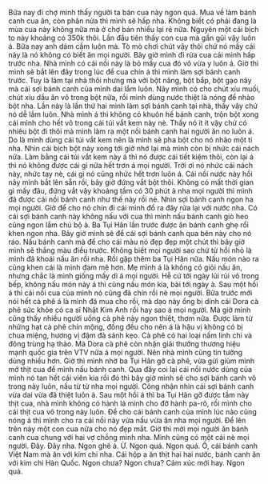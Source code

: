 Bữa nay đi chợ mình thấy người ta bán cua này ngon quá. Mua về làm bánh canh cua ăn, còn phân nửa thì mình sẽ hấp nha. Không biết có phải đang là mùa cua này không nữa mà ở chợ bán nhiều lại rẻ nữa. Nguyên một cái bịch to này khoảng có 350k thôi. Lần đầu tiên thấy con cua mà gần gũi vậy luôn á. Bữa nay anh dám cầm luôn mà. Tò mò chơi chút vậy thôi chứ nó mấy cái này là nó không có biết ăn mọi người. Bây giờ mình đi rửa cua cái mình hấp trước nha. Nhà mình có cái nồi này là bỏ mấy cua đó vô vừa y luôn á. Giờ thì mình sẽ bắt lên đây trong lúc để cua chín á thì mình làm sợi bánh canh trước. Tuy là làm tại nhà thôi nhưng mà với bột năng, bột bắp, bột gạo này mà cái sợi bánh canh của mình dai lắm luôn. Nãy mình có cho chút xíu muối, chút xíu dầu ăn vô trong bột nữa, rồi mình dùng nước thiệt là nóng để nhào bột nha. Lần này là lần thứ hai mình làm sợi bánh canh tại nhà, thấy vậy chứ nó dễ lắm luôn. Nhà mình á thì không có khuôn hế bánh canh, trộn bột xong cái mình cho hết vô trong cái túi vắt kem này nè. Thấy nó ít ít vậy chứ có nhiêu bột đi thôi mà mình làm ra một nồi bánh canh hai người ăn no luôn á. Do là mình dùng cái túi vắt kem nên là mình sẽ pha bột cho nó nhão một tí nha. Nhìn cái bịch bột này xong tới giờ nhớ lại mà mình còn bị nhức cái nách nữa. Làm bằng cái túi vắt kem này á thì nó được cái tiết kiệm thôi, còn lại á thì nó không được cái gì nữa hết trơn á mọi người. Trời ơi nó nhức cái nách này, nhức tay nè, cái gì nó cũng nhức hết trơn luôn á. Cái nồi nước này hồi nãy mình bắt lên sẵn rồi, bây giờ đứng vắt bột thôi. Không có mất thời gian gì mấy đâu, đứng vắt vậy khoảng tầm có 30 phút à nha mọi người thì mình đã được cái nồi bánh canh như thế này rồi nè. Nhìn sợi bánh canh ngon ha mọi người. Giờ để cho nó chín đi cái mình đổ ra đây rửa lại với nước nha. Có cái sợi bánh canh này không nấu với cua thì mình nấu bánh canh giò heo cũng ngon lắm chú bộ à. Ba Tụi Hân lần trước được ăn bánh canh ghẹ rồi khen ngon nha. Bây giờ mình sẽ để cái sợi bánh canh qua bên này cho nó ráo. Nấu bánh canh mà để cho cái màu nó đẹp đẹp một chút thì bây giờ mình sẽ thắng màu điều trước. Không biết mọi người sao chứ từ hồi nhỏ là mình đã khoái nấu ăn rồi nha. Rồi gặp thêm ba Tụi Hân nữa. Nấu món nào ra cũng khen cái là mình đam mê hơn. Mẹ mình á là không có giỏi nấu ăn, nhưng chắc là mình giống mấy dì á mọi người. Hễ cứ tới ngày lủi rủi vô trong bếp, không nấu món này á thì cũng nấu món kia, bài tới ngày à. Sau một hồi á thì cái nồi cua của mình nó cũng đã chín rồi nè mọi người. Bữa trước mới nói hết cà phê á là mình đã mua cho rồi, mà dạo này ổng bị dính cái Dora cà phê sức khỏe có ca sĩ Nhật Kim Anh rồi hay sao á mọi người. Mà giờ mình cũng thấy nhiều người uống cà phê này ngon thiệt, thơm nữa. Được làm từ những hạt cà phê chín mộng, đồng đều cho nên á là hậu vị không có bị chua miệng, hương vị đậm đà sánh kẹo. Cà phê có hai loại nấm linh chi và đông trùng hạ thảo. Mà Dora cà phê còn nhận giải thưởng thương hiệu mạnh quốc gia trên VTV nữa á mọi người. Nên nhà mình cũng tin tưởng dùng nhiều hơn. Giờ thì mình nhờ ba Tụi Hân gỡ cà phê, vừa gửi giùm mình mớ thịt cua để mình nấu bánh canh. Qua đây coi lại cái nồi nước dùng của mình nó tan hết cái viên kia rồi đó thì bây giờ mình sẽ cho sợi bánh canh vô trong này luôn, nấu từ từ nha mọi người. Công nhận nhìn cái sợi bánh canh vừa dai vừa đã thiệt luôn á. Sau một hồi á thì ba Tụi Hân gỡ được tầm này thịt cua, nhà mình không có hành lá mình cho đỡ hành pa-rô, rồi mình cho cái thịt cua vô trong này luôn. Để cho cái bánh canh của mình lúc nào cũng nóng á thì mình cho ra cái nồi này vừa nấu vừa ăn nha mọi người. Để lên trên này một con cua nữa cho nó đẹp mắt. Giờ thì mời mọi người ăn bánh canh cua chung với hai vợ chồng mình nha. Mình cũng có một cái nè mọi người. Đây. Đây nha. Ngon ghê á. Ừ. Ngon quá. Ngon quá. Ồ, cái bánh canh Việt Nam mà ăn với kim chi nha. Cái hộp a ăn thịt hai hai nước, bánh canh ăn với kim chi Hàn Quốc. Ngon chưa? Ngon chưa? Cảm xúc mới hay. Ngon quá.